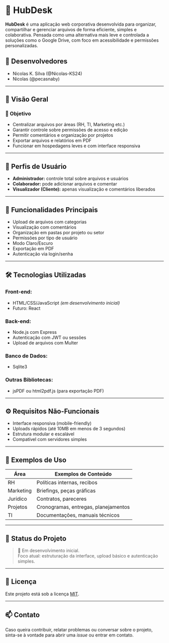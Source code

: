 # 📁 HubDesk

**HubDesk** é uma aplicação web corporativa desenvolvida para organizar, compartilhar e gerenciar arquivos de forma eficiente, simples e colaborativa. Pensada como uma alternativa mais leve e controlada a soluções como o Google Drive, com foco em acessibilidade e permissões personalizadas.

## 👥 Desenvolvedores

- Nicolas K. Silva (@Nicolas-KS24)  
- Nicolas (@pecasnaby)

---

## 📌 Visão Geral

### 🎯 Objetivo

- Centralizar arquivos por áreas (RH, TI, Marketing etc.)
- Garantir controle sobre permissões de acesso e edição
- Permitir comentários e organização por projetos
- Exportar arquivos e relatórios em PDF
- Funcionar em hospedagens leves e com interface responsiva

---

## 🔐 Perfis de Usuário

- **Administrador:** controle total sobre arquivos e usuários
- **Colaborador:** pode adicionar arquivos e comentar
- **Visualizador (Cliente):** apenas visualização e comentários liberados

---

## 🧩 Funcionalidades Principais

- Upload de arquivos com categorias
- Visualização com comentários
- Organização em pastas por projeto ou setor
- Permissões por tipo de usuário
- Modo Claro/Escuro
- Exportação em PDF
- Autenticação via login/senha

---

## 🛠 Tecnologias Utilizadas

### Front-end:
- HTML/CSS/JavaScript *(em desenvolvimento inicial)*
- Futuro: React

### Back-end:
- Node.js com Express
- Autenticação com JWT ou sessões
- Upload de arquivos com Multer

### Banco de Dados:
- Sqlite3

### Outras Bibliotecas:
- jsPDF ou html2pdf.js (para exportação PDF)

---

## ⚙️ Requisitos Não-Funcionais

- Interface responsiva (mobile-friendly)
- Uploads rápidos (até 10MB em menos de 3 segundos)
- Estrutura modular e escalável
- Compatível com servidores simples

---

## 📂 Exemplos de Uso

| Área       | Exemplos de Conteúdo                 |
|------------|--------------------------------------|
| RH         | Políticas internas, recibos          |
| Marketing  | Briefings, peças gráficas            |
| Jurídico   | Contratos, pareceres                 |
| Projetos   | Cronogramas, entregas, planejamentos |
| TI         | Documentações, manuais técnicos      |

---

## 🚧 Status do Projeto

> 🧪 Em desenvolvimento inicial.  
> Foco atual: estruturação da interface, upload básico e autenticação simples.

---

## 📄 Licença

Este projeto está sob a licença [MIT](LICENSE).

---

## 📫 Contato

Caso queira contribuir, relatar problemas ou conversar sobre o projeto, sinta-se à vontade para abrir uma *issue* ou entrar em contato.

